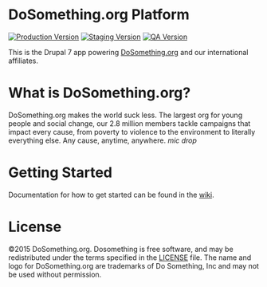 # DoSomething.org Platform

[![Production Version](http://status.dosomething.org/api/badge/us_prod.svg)](http://status.dosomething.org)
[![Staging Version](http://status.dosomething.org/api/badge/us_staging.svg)](http://status.dosomething.org)
[![QA Version](http://status.dosomething.org/api/badge/us_qa.svg)](http://status.dosomething.org)

This is the Drupal 7 app powering [DoSomething.org](http://www.dosomething.org/) and our international affiliates.


# What is DoSomething.org?
DoSomething.org makes the world suck less. The largest org for young people and social change, our 2.8 million members tackle campaigns that impact every cause, from poverty to violence to the environment to literally everything else. Any cause, anytime, anywhere. *mic drop*

# Getting Started 
Documentation for how to get started can be found in the [wiki](https://github.com/DoSomething/dosomething/wiki).

# License
&copy;2015 DoSomething.org. Dosomething is free software, and may be redistributed under the terms specified in the [LICENSE](https://github.com/DoSomething/dosomething/blob/dev/LICENSE) file. The name and logo for DoSomething.org are trademarks of Do Something, Inc and may not be used without permission.
